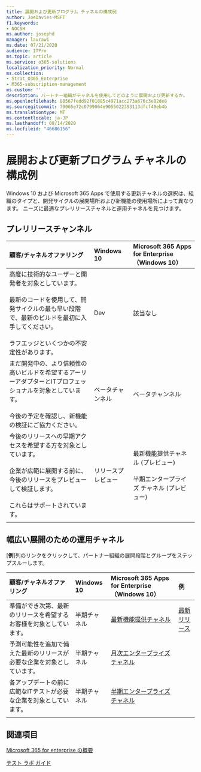 ```yaml
---
title: 展開および更新プログラム チャネルの構成例
author: JoeDavies-MSFT
f1.keywords:
- NOCSH
ms.author: josephd
manager: laurawi
ms.date: 07/21/2020
audience: ITPro
ms.topic: article
ms.service: o365-solutions
localization_priority: Normal
ms.collection:
- Strat_O365_Enterprise
- M365-subscription-management
ms.custom: ''
description: パートナー組織がチャネルを使用してどのように展開および更新するか。
ms.openlocfilehash: 88567fedd92f01885c4971acc273a676c3e82de8
ms.sourcegitcommit: 79065e72c0799064e9055022393113dfcf40eb4b
ms.translationtype: MT
ms.contentlocale: ja-JP
ms.lasthandoff: 08/14/2020
ms.locfileid: "46686156"
---
```

# <a name="deployment-and-update-channel-example-configurations"></a>展開および更新プログラム チャネルの構成例

Windows 10 および Microsoft 365 Apps で使用する更新チャネルの選択は、組織のタイプと、開発サイクルの展開場所および新機能の使用場所によって異なります。 ニーズに最適なプレリリースチャネルと運用チャネルを見つけます。

## <a name="pre-release-channels"></a>プレリリースチャンネル

| 顧客/チャネルオファリング | Windows 10 | Microsoft 365 Apps for Enterprise（Windows 10） |
|:-------|:-------|:-----|
| 高度に技術的なユーザーと開発者を対象としています。 <br><br> 最新のコードを使用して、開発サイクルの最も早い段階で、最新のビルドを最初に入手してください。 <br><br> ラフエッジといくつかの不安定性があります。 | Dev | 該当なし |
| まだ開発中の、より信頼性の高いビルドを希望するアーリーアダプターとITプロフェッショナルを対象としています。 <br><br> 今後の予定を確認し、新機能の検証にご協力ください。 | ベータチャンネル | ベータチャンネル |
| 今後のリリースへの早期アクセスを希望する方を対象としています。 <br><br> 企業が広範に展開する前に、今後のリリースをプレビューして検証します。 <br><br> これらはサポートされています。 <br>  | リリースプレビュー | 最新機能提供チャネル (プレビュー) <br><br> 半期エンタープライズ チャネル (プレビュー)|
||||

## <a name="production-channels-for-broad-deployment"></a>幅広い展開のための運用チャネル

[**例**]列のリンクをクリックして、パートナー組織の展開段階とグループをステップスルーします。

| 顧客/チャネルオファリング | Windows 10 | Microsoft 365 Apps for Enterprise（Windows 10） | 例 |
|:-------|:-------|:-----|:-------|
| 準備ができ次第、最新のリリースを希望するお客様を対象としています。 | 半期チャネル | [最新機能提供チャネル](https://docs.microsoft.com/deployoffice/overview-update-channels#current-channel-overview) | [最新リリース](deploy-update-channels-examples-rapid-deploy.md) |
| 予測可能性を追加で備えた最新のリリースが必要な企業を対象としています。 | 半期チャネル | [月次エンタープライズ チャネル](https://docs.microsoft.com/deployoffice/overview-update-channels#monthly-enterprise-channel-overview) |  |
| 各アップデートの前に広範なITテストが必要な企業を対象としています。 | 半期チャネル | [半期エンタープライズ チャネル](https://docs.microsoft.com/deployoffice/overview-update-channels#semi-annual-enterprise-channel-overview) |  |
|||||


## <a name="see-also"></a>関連項目

[Microsoft 365 for enterprise の概要](microsoft-365-overview.md)

[テスト ラボ ガイド](m365-enterprise-test-lab-guides.md)
